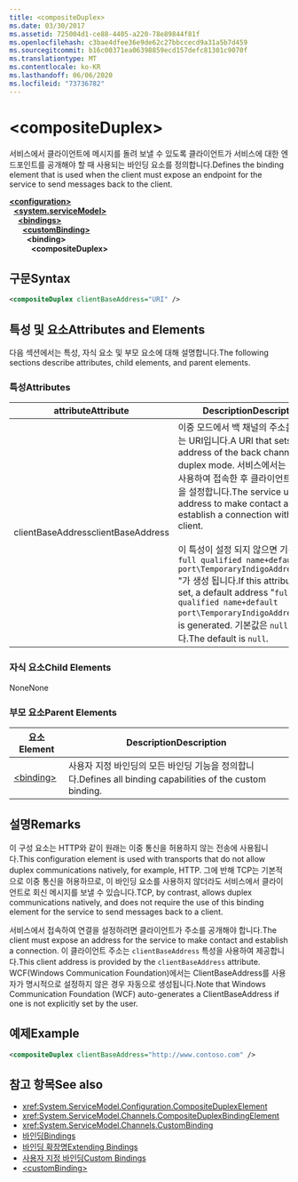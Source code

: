 ```yaml
---
title: <compositeDuplex>
ms.date: 03/30/2017
ms.assetid: 725004d1-ce88-4405-a220-78e89844f81f
ms.openlocfilehash: c3bae4dfee36e9de62c27bbccecd9a31a5b7d459
ms.sourcegitcommit: b16c00371ea06398859ecd157defc81301c9070f
ms.translationtype: MT
ms.contentlocale: ko-KR
ms.lasthandoff: 06/06/2020
ms.locfileid: "73736782"
---
```

# \<compositeDuplex>
<span data-ttu-id="f4465-101">서비스에서 클라이언트에 메시지를 돌려 보낼 수 있도록 클라이언트가 서비스에 대한 엔드포인트를 공개해야 할 때 사용되는 바인딩 요소를 정의합니다.</span><span class="sxs-lookup"><span data-stu-id="f4465-101">Defines the binding element that is used when the client must expose an endpoint for the service to send messages back to the client.</span></span>  
  
[**\<configuration>**](../configuration-element.md)\
&nbsp;&nbsp;[**\<system.serviceModel>**](system-servicemodel.md)\
&nbsp;&nbsp;&nbsp;&nbsp;[**\<bindings>**](bindings.md)\
&nbsp;&nbsp;&nbsp;&nbsp;&nbsp;&nbsp;[**\<customBinding>**](custombinding.md)\
&nbsp;&nbsp;&nbsp;&nbsp;&nbsp;&nbsp;&nbsp;&nbsp;**\<binding>**\
&nbsp;&nbsp;&nbsp;&nbsp;&nbsp;&nbsp;&nbsp;&nbsp;&nbsp;&nbsp;**\<compositeDuplex>**  
  
## <a name="syntax"></a><span data-ttu-id="f4465-102">구문</span><span class="sxs-lookup"><span data-stu-id="f4465-102">Syntax</span></span>  
  
```xml  
<compositeDuplex clientBaseAddress="URI" />
```  
  
## <a name="attributes-and-elements"></a><span data-ttu-id="f4465-103">특성 및 요소</span><span class="sxs-lookup"><span data-stu-id="f4465-103">Attributes and Elements</span></span>  
 <span data-ttu-id="f4465-104">다음 섹션에서는 특성, 자식 요소 및 부모 요소에 대해 설명합니다.</span><span class="sxs-lookup"><span data-stu-id="f4465-104">The following sections describe attributes, child elements, and parent elements.</span></span>  
  
### <a name="attributes"></a><span data-ttu-id="f4465-105">특성</span><span class="sxs-lookup"><span data-stu-id="f4465-105">Attributes</span></span>  
  
|<span data-ttu-id="f4465-106">attribute</span><span class="sxs-lookup"><span data-stu-id="f4465-106">Attribute</span></span>|<span data-ttu-id="f4465-107">Description</span><span class="sxs-lookup"><span data-stu-id="f4465-107">Description</span></span>|  
|---------------|-----------------|  
|<span data-ttu-id="f4465-108">clientBaseAddress</span><span class="sxs-lookup"><span data-stu-id="f4465-108">clientBaseAddress</span></span>|<span data-ttu-id="f4465-109">이중 모드에서 백 채널의 주소를 설정하는 URI입니다.</span><span class="sxs-lookup"><span data-stu-id="f4465-109">A URI that sets the address of the back channel in duplex mode.</span></span> <span data-ttu-id="f4465-110">서비스에서는 이 주소를 사용하여 접속한 후 클라이언트와의 연결을 설정합니다.</span><span class="sxs-lookup"><span data-stu-id="f4465-110">The service uses this address to make contact and establish a connection with the client.</span></span><br /><br /> <span data-ttu-id="f4465-111">이 특성이 설정 되지 않으면 기본 주소 " `full qualified name+default port\TemporaryIndigoAddress\guid` "가 생성 됩니다.</span><span class="sxs-lookup"><span data-stu-id="f4465-111">If this attribute is not set, a default address "`full qualified name+default port\TemporaryIndigoAddress\guid`" is generated.</span></span> <span data-ttu-id="f4465-112">기본값은 `null`입니다.</span><span class="sxs-lookup"><span data-stu-id="f4465-112">The default is `null`.</span></span>|  
  
### <a name="child-elements"></a><span data-ttu-id="f4465-113">자식 요소</span><span class="sxs-lookup"><span data-stu-id="f4465-113">Child Elements</span></span>  
 <span data-ttu-id="f4465-114">None</span><span class="sxs-lookup"><span data-stu-id="f4465-114">None</span></span>  
  
### <a name="parent-elements"></a><span data-ttu-id="f4465-115">부모 요소</span><span class="sxs-lookup"><span data-stu-id="f4465-115">Parent Elements</span></span>  
  
|<span data-ttu-id="f4465-116">요소</span><span class="sxs-lookup"><span data-stu-id="f4465-116">Element</span></span>|<span data-ttu-id="f4465-117">Description</span><span class="sxs-lookup"><span data-stu-id="f4465-117">Description</span></span>|  
|-------------|-----------------|  
|[\<binding>](bindings.md)|<span data-ttu-id="f4465-118">사용자 지정 바인딩의 모든 바인딩 기능을 정의합니다.</span><span class="sxs-lookup"><span data-stu-id="f4465-118">Defines all binding capabilities of the custom binding.</span></span>|  
  
## <a name="remarks"></a><span data-ttu-id="f4465-119">설명</span><span class="sxs-lookup"><span data-stu-id="f4465-119">Remarks</span></span>  
 <span data-ttu-id="f4465-120">이 구성 요소는 HTTP와 같이 원래는 이중 통신을 허용하지 않는 전송에 사용됩니다.</span><span class="sxs-lookup"><span data-stu-id="f4465-120">This configuration element is used with transports that do not allow duplex communications natively, for example, HTTP.</span></span> <span data-ttu-id="f4465-121">그에 반해 TCP는 기본적으로 이중 통신을 허용하므로, 이 바인딩 요소를 사용하지 않더라도 서비스에서 클라이언트로 회신 메시지를 보낼 수 있습니다.</span><span class="sxs-lookup"><span data-stu-id="f4465-121">TCP, by contrast, allows duplex communications natively, and does not require the use of this binding element for the service to send messages back to a client.</span></span>  
  
 <span data-ttu-id="f4465-122">서비스에서 접속하여 연결을 설정하려면 클라이언트가 주소를 공개해야 합니다.</span><span class="sxs-lookup"><span data-stu-id="f4465-122">The client must expose an address for the service to make contact and establish a connection.</span></span> <span data-ttu-id="f4465-123">이 클라이언트 주소는 `clientBaseAddress` 특성을 사용하여 제공합니다.</span><span class="sxs-lookup"><span data-stu-id="f4465-123">This client address is provided by the `clientBaseAddress` attribute.</span></span> <span data-ttu-id="f4465-124">WCF(Windows Communication Foundation)에서는 ClientBaseAddress를 사용자가 명시적으로 설정하지 않은 경우 자동으로 생성됩니다.</span><span class="sxs-lookup"><span data-stu-id="f4465-124">Note that Windows Communication Foundation (WCF) auto-generates a ClientBaseAddress if one is not explicitly set by the user.</span></span>  
  
## <a name="example"></a><span data-ttu-id="f4465-125">예제</span><span class="sxs-lookup"><span data-stu-id="f4465-125">Example</span></span>  
  
```xml  
<compositeDuplex clientBaseAddress="http://www.contoso.com" />
```  
  
## <a name="see-also"></a><span data-ttu-id="f4465-126">참고 항목</span><span class="sxs-lookup"><span data-stu-id="f4465-126">See also</span></span>

- <xref:System.ServiceModel.Configuration.CompositeDuplexElement>
- <xref:System.ServiceModel.Channels.CompositeDuplexBindingElement>
- <xref:System.ServiceModel.Channels.CustomBinding>
- [<span data-ttu-id="f4465-127">바인딩</span><span class="sxs-lookup"><span data-stu-id="f4465-127">Bindings</span></span>](../../../wcf/bindings.md)
- [<span data-ttu-id="f4465-128">바인딩 확장명</span><span class="sxs-lookup"><span data-stu-id="f4465-128">Extending Bindings</span></span>](../../../wcf/extending/extending-bindings.md)
- [<span data-ttu-id="f4465-129">사용자 지정 바인딩</span><span class="sxs-lookup"><span data-stu-id="f4465-129">Custom Bindings</span></span>](../../../wcf/extending/custom-bindings.md)
- [\<customBinding>](custombinding.md)
